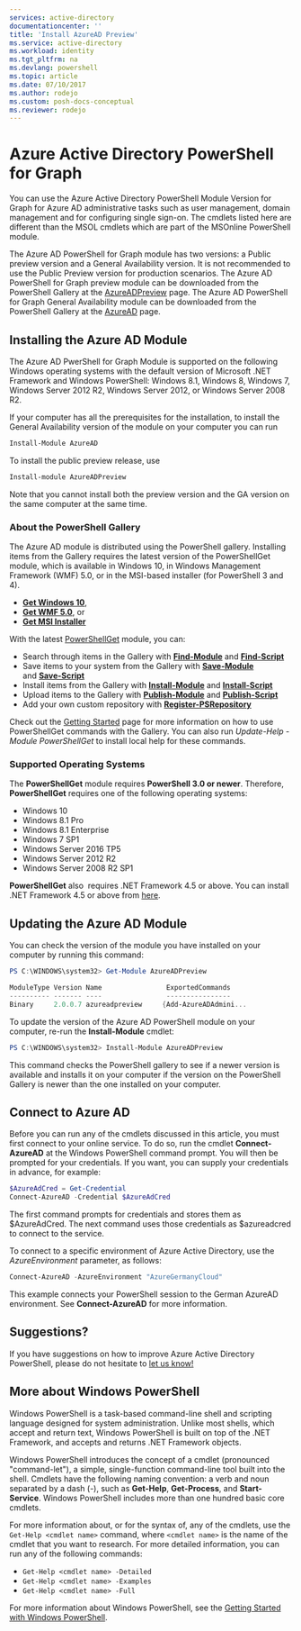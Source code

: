```yaml
---
services: active-directory
documentationcenter: ''
title: 'Install AzureAD Preview'
ms.service: active-directory
ms.workload: identity
ms.tgt_pltfrm: na
ms.devlang: powershell
ms.topic: article
ms.date: 07/10/2017
ms.author: rodejo
ms.custom: posh-docs-conceptual
ms.reviewer: rodejo
---
```

# Azure Active Directory PowerShell for Graph

You can use the Azure Active Directory PowerShell Module Version for Graph for Azure AD administrative tasks such as user management, domain management and for configuring single sign-on. The cmdlets listed here are different than the MSOL cmdlets which are part of the MSOnline PowerShell module.

The Azure AD PowerShell for Graph module has two versions: a Public preview version and a General Availability version. It is not recommended to use the Public Preview version for production scenarios.
The Azure AD PowerShell for Graph preview module can be downloaded from the PowerShell Gallery at the [AzureADPreview](https://www.powershellgallery.com/packages/AzureADPreview) page.
The Azure AD PowerShell for Graph General Availability module can be downloaded from the PowerShell Gallery at the [AzureAD](https://www.powershellgallery.com/packages/AzureAD) page. 

## Installing the Azure AD Module

The Azure AD PwerShell for Graph Module is supported on the following Windows operating systems with the default version of Microsoft .NET Framework and Windows PowerShell: Windows 8.1, Windows 8, Windows 7, Windows Server 2012 R2, Windows Server 2012, or Windows Server 2008 R2.

If your computer has all the prerequisites for the installation, to install the General Availability version of the module on your computer you can run

```powershell
Install-Module AzureAD
```

To install the public preview release, use

```powershell
Install-module AzureADPreview
```

Note that you cannot install both the preview version and the GA version on the same computer at the same time.

### About the PowerShell Gallery
The Azure AD module is distributed using the PowerShell gallery. Installing items from the Gallery requires the latest version of the PowerShellGet module, which is available in Windows 10, in Windows Management Framework (WMF) 5.0, or in the MSI-based installer (for PowerShell 3 and 4).
- [**Get Windows 10**](https://go.microsoft.com/fwlink/?LinkID=624830&clcid=0x409),
- [**Get WMF 5.0**](https://go.microsoft.com/fwlink/?LinkId=398175), or
- [**Get MSI Installer**](https://go.microsoft.com/fwlink/?LinkID=746217&clcid=0x409)

With the latest [PowerShellGet](https://go.microsoft.com/fwlink/?LinkID=760387&clcid=0x409) module, you can:

+ Search through items in the Gallery with [**Find-Module**](https://go.microsoft.com/fwlink/?LinkID=760387&clcid=0x409) and [**Find-Script**](https://go.microsoft.com/fwlink/?LinkID=760387&clcid=0x409)
+ Save items to your system from the Gallery with [**Save-Module**](https://go.microsoft.com/fwlink/?LinkID=760387&clcid=0x409)    and [**Save-Script**](https://go.microsoft.com/fwlink/?LinkID=760387&clcid=0x409)
+ Install items from the Gallery with [**Install-Module**](https://go.microsoft.com/fwlink/?LinkID=760387&clcid=0x409) and [**Install-Script**](https://go.microsoft.com/fwlink/?LinkID=760387&clcid=0x409)
+ Upload items to the Gallery with [**Publish-Module**](https://go.microsoft.com/fwlink/?LinkID=760387&clcid=0x409) and [**Publish-Script**](https://go.microsoft.com/fwlink/?LinkID=760387&clcid=0x409)
+ Add your own custom repository with [**Register-PSRepository**](https://go.microsoft.com/fwlink/?LinkID=760387&clcid=0x409)

Check out the [Getting Started](https://www.powershellgallery.com/) page for more information on how to use PowerShellGet commands with the Gallery. You can also run *Update-Help -Module PowerShellGet* to install local help for these commands.

### Supported Operating Systems

The **PowerShellGet** module requires **PowerShell 3.0 or newer**.
Therefore, **PowerShellGet** requires one of the following operating systems:
- Windows 10
- Windows 8.1 Pro
- Windows 8.1 Enterprise
- Windows 7 SP1
- Windows Server 2016 TP5
- Windows Server 2012 R2
- Windows Server 2008 R2 SP1

**PowerShellGet** also  requires .NET Framework 4.5 or above. You can install .NET Framework 4.5 or above from [here](https://msdn.microsoft.com/library/5a4x27ek.aspx).

## Updating the Azure AD Module

You can check the version of the module you have installed on your computer by running this command:

```PowerShell
PS C:\WINDOWS\system32> Get-Module AzureADPreview

ModuleType Version Name                ExportedCommands
---------- ------- ----                ----------------
Binary     2.0.0.7 azureadpreview     {Add-AzureADAdmini...
```

To update the version of the Azure AD PowerShell module on your computer, re-run the **Install-Module** cmdlet:

```PowerShell
PS C:\WINDOWS\system32> Install-Module AzureADPreview
```
This command checks the PowerShell gallery to see if a newer version is available and installs it on your computer if the version on the PowerShell Gallery is newer than the one installed on your computer.

## Connect to Azure AD

Before you can run any of the cmdlets discussed in this article, you must first connect to your online service.
To do so, run the cmdlet **Connect-AzureAD** at the Windows PowerShell command prompt. You will then be prompted for your credentials. If you want, you can supply your credentials in advance, for example:

```PowerShell
$AzureAdCred = Get-Credential
Connect-AzureAD -Credential $AzureAdCred
```

The first command prompts for credentials and stores them as $AzureAdCred.
The next command uses those credentials as $azureadcred to connect to the service.

To connect to a specific environment of Azure Active Directory, use the _AzureEnvironment_ parameter, as follows:

```PowerShell
Connect-AzureAD -AzureEnvironment "AzureGermanyCloud"
```

This example connects your PowerShell session to the German AzureAD environment.
See **Connect-AzureAD** for more information.

## Suggestions?

If you have suggestions on how to improve Azure Active Directory PowerShell, please do not hesitate to [let us know!](https://feedback.azure.com/forums/169401-azure-active-directory/category/165066-powershell)

## More about Windows PowerShell

Windows PowerShell is a task-based command-line shell and scripting language designed for system administration.
Unlike most shells, which accept and return text, Windows PowerShell is built on top of the .NET Framework, and accepts and returns .NET Framework objects.

Windows PowerShell introduces the concept of a cmdlet (pronounced "command-let"), a simple, single-function command-line tool built into the shell.
Cmdlets have the following naming convention: a verb and noun separated by a dash (-), such as **Get-Help**, **Get-Process**, and **Start-Service**.
Windows PowerShell includes more than one hundred basic core cmdlets.

For more information about, or for the syntax of, any of the cmdlets, use the `Get-Help <cmdlet name>` command, where `<cmdlet name>` is the name of the cmdlet that you want to research.
For more detailed information, you can run any of the following commands:

* `Get-Help <cmdlet name> -Detailed`
* `Get-Help <cmdlet name> -Examples`
* `Get-Help <cmdlet name> -Full`

For more information about Windows PowerShell, see the [Getting Started with Windows PowerShell](https://msdn.microsoft.com/powershell/scripting/getting-started/getting-started-with-windows-powershell).

